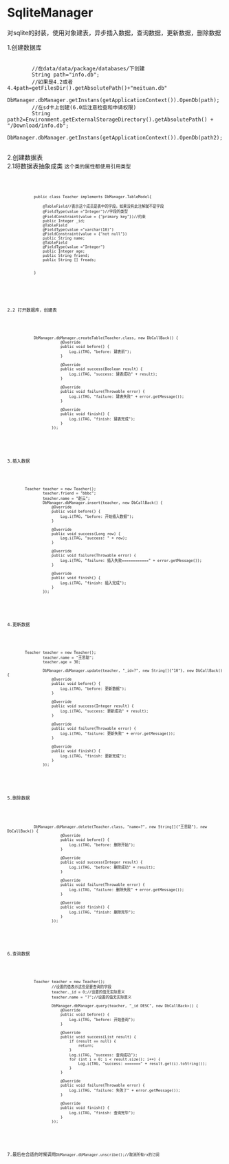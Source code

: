 # SqliteManager
对sqlite的封装，使用对象建表，异步插入数据，查询数据，更新数据，删除数据

1.创建数据库<br>

<pre>
    <code>
        //在data/data/package/databases/下创建
        String path="info.db";
        //如果是4.2或者4.4path=getFilesDir().getAbsolutePath()+"meituan.db"
        DbManager.dbManager.getInstans(getApplicationContext()).OpenDb(path);
        //在sd卡上创建(6.0后注意检查和申请权限)
        String path2=Environment.getExternalStorageDirectory().getAbsolutePath() + "/Download/info.db";
        DbManager.dbManager.getInstans(getApplicationContext()).OpenDb(path2);
    </code>
</pre>

2.创建数据表<br>
 2.1将数据表抽象成类 <code>这个类的属性都使用引用类型<code><br>
 <pre>
     <code>
            public class Teacher implements DbManager.TableModel{

                @TableField//表示这个成员是表中的字段，如果没有此注解就不是字段
                @FieldType(value ="Integer")//字段的类型
                @FieldConstraint(value = {"primary key"})//约束
                public Integer _id;
                @TableField
                @FieldType(value ="varchar(10)")
                @FieldConstraint(value = {"not null"})
                public String name;
                @TableField
                @FieldType(value ="Integer")
                public Integer age;
                public String friend;
                public String [] freads;


            }

     </code>
 </pre>
  2.2 打开数据库，创建表<br>
  <pre>
    <code>
            DbManager.dbManager.createTable(Teacher.class, new DbCallBack<Boolean>() {
                        @Override
                        public void before() {
                            Log.i(TAG, "before: 建表前");
                        }

                        @Override
                        public void success(Boolean result) {
                            Log.i(TAG, "success: 建表成功" + result);
                        }

                        @Override
                        public void failure(Throwable error) {
                            Log.i(TAG, "failure: 建表失败" + error.getMessage());
                        }

                        @Override
                        public void finish() {
                            Log.i(TAG, "finish: 建表完成");
                        }
                    });
    </code>
  </pre>

  3.插入数据<p></p>
  <pre>
    <code>
        Teacher teacher = new Teacher();
                teacher.friend = "bbbc";
                teacher.name = "赵云";
                DbManager.dbManager.insert(teacher, new DbCallBack<Long>() {
                    @Override
                    public void before() {
                        Log.i(TAG, "before: 开始插入数据");
                    }

                    @Override
                    public void success(Long row) {
                        Log.i(TAG, "success: " + row);
                    }

                    @Override
                    public void failure(Throwable error) {
                        Log.i(TAG, "failure: 插入失败============" + error.getMessage());
                    }

                    @Override
                    public void finish() {
                        Log.i(TAG, "finish: 插入完成");
                    }
                });
    </code>
  </pre>

  4.更新数据<p></p>
  <pre>
    <code>
        Teacher teacher = new Teacher();
                teacher.name = "王思聪";
                teacher.age = 30;

                DbManager.dbManager.update(teacher, "_id=?", new String[]{"10"}, new DbCallBack<Integer>() {
                    @Override
                    public void before() {
                        Log.i(TAG, "before: 更新数据");
                    }

                    @Override
                    public void success(Integer result) {
                        Log.i(TAG, "success: 更新成功" + result);
                    }

                    @Override
                    public void failure(Throwable error) {
                        Log.i(TAG, "failure: 更新失败" + error.getMessage());
                    }

                    @Override
                    public void finish() {
                        Log.i(TAG, "finish: 更新完成");
                    }
                });
    </code>
  </pre>

  5.删除数据<p></p>
  <pre>
      <code>
            DbManager.dbManager.delete(Teacher.class, "name=?", new String[]{"王思聪"}, new DbCallBack<Integer>() {
                        @Override
                        public void before() {
                            Log.i(TAG, "before: 删除开始");
                        }

                        @Override
                        public void success(Integer result) {
                            Log.i(TAG, "before: 删除成功" + result);
                        }

                        @Override
                        public void failure(Throwable error) {
                            Log.i(TAG, "failure: 删除失败" + error.getMessage());
                        }

                        @Override
                        public void finish() {
                            Log.i(TAG, "finish: 删除完毕");
                        }
                    });
      </code>
  </pre>


  6.查询数据<p></p>
  <pre>
      <code>
            Teacher teacher = new Teacher();
                    //设置的值表示这些是要查询的字段
                    teacher._id = 0;//设置的值无实际意义
                    teacher.name = "?";//设置的值无实际意义

                    DbManager.dbManager.query(teacher, "_id DESC", new DbCallBack<List<Teacher>>() {
                        @Override
                        public void before() {
                            Log.i(TAG, "before: 开始查询");
                        }

                        @Override
                        public void success(List<Teacher> result) {
                            if (result == null) {
                                return;
                            }
                            Log.i(TAG, "success: 查询成功");
                            for (int i = 0; i < result.size(); i++) {
                                Log.i(TAG, "success: =======" + result.get(i).toString());
                            }
                        }

                        @Override
                        public void failure(Throwable error) {
                            Log.i(TAG, "failure: 失败了" + error.getMessage());
                        }

                        @Override
                        public void finish() {
                            Log.i(TAG, "finish: 查询完毕");
                        }
                    });
      </code>
  </pre>

  7.最后在合适的时候调用<code>DbManager.dbManager.unscribe();//取消所有rx的订阅</code>
